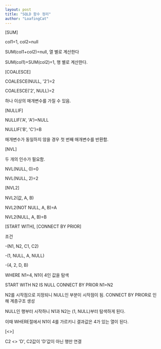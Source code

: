 ```yaml
---
layout: post
title: "SQLD 함수 정리"
author: "LoafingCat"
---
```


[SUM]

col1=1, col2=null

SUM(col1+col2)=null, 열 별로 계산한다

SUM(col1)+SUM(col2)=1, 행 별로 계산한다.

[COALESCE]

COALESCE(NULL, '2')=2

COALESCE('2', NULL)=2 

하나 이상의 매개변수를 가질 수 있음.

[NULLIF]

NULLIF('A', 'A')=NULL

NULLIF('B', 'C')=B

매개변수가 동일하지 않을 경우 첫 번째 매개변수를 반환함.

[NVL]

두 개의 인수가 필요함.

NVL(NULL, 0)=0

NVL(NULL, 2)=2

[NVL2]

NVL2(값, A, B)

NVL2(NOT NULL, A, B)=A

NVL2(NULL, A, B)=B 

[START WITH], [CONNECT BY PRIOR]

조건 

-(N1, N2, C1, C2)

-(1, NULL, A, NULL)

-(4, 2, D, B)

WHERE N1=4, N1이 4인 값을 탐색

START WITH N2 IS NULL CONNECT BY PRIOR N1=N2

N2를 시작점으로 지정되니 NULL인 부분이 시작점이 됨. CONNECT BY PRIOR로 인해 계층구조 생성

NULL인 행부터 시작하니 N1과 N2는 (1, NULL)부터 탐색하게 된다.

이때 WHERE절에서 N1이 4를 가르키니 결과값은 4가 있는 열이 된다.

[<>]

C2 <> 'D', C2값이 'D'값이 아닌 행만 연결